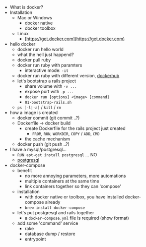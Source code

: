 
* What is docker?
* Installation
    * Mac or Windows
        * docker native
        * docker toolbox
    * Linux
        * [https://get.docker.com](https://get.docker.com)
* hello docker
    * docker run hello world
    * what the hell just happend?
    * docker pull ruby
    * docker run ruby with paramters
        * interactive mode: `-it`
    * docker run ruby with different version, [dockerhub](https://hub.docker.com/_/ruby/)
    * let's bootstrap a rails project
        * share volume with `-v ...`
        * expose port with `-p ...`
        * `docker run [options] <image> [command]`
        * `01-bootstrap-rails.sh`
    * `ps [-l|-a]` / `kill` / `rm`
* how a image is created
    * docker commit (git commit ..?)
    * Dockerfile -> docker build
        * create Dockerfile for the rails project just created
            * `FROM`, `RUN`, `WORKDIR`, `COPY` / `ADD`, `CMD`
        * the cache mechanism
    * docker push (git push ..?)
* I have a mysql/postgresql... 
    * `RUN apt-get install postgresql` ... NO
    * [postgresql](https://hub.docker.com/_/postgres/)
* docker-compose
    * benefit
        * no more annoying parameters, more automations
        * multiple containers at the same time
        * link containers together so they can 'compose'
    * installation
        * with docker native or toolbox, you have installed docker-compose already
        * `brew install docker-compose`
    * let's put postgresql and rails together
        * a `docker-compose.yml` file is required (show format)
    * add some 'command' service
        * rake
        * database dump / restore
        * entrypoint

